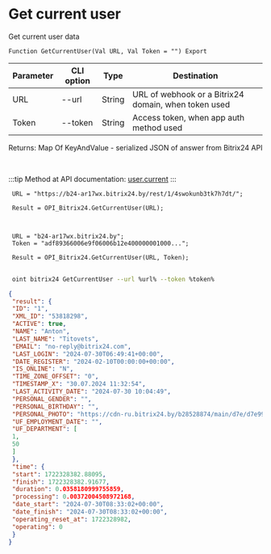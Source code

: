 ﻿---
sidebar_position: 1
---

# Get current user
 Get current user data



`Function GetCurrentUser(Val URL, Val Token = "") Export`

 | Parameter | CLI option | Type | Destination |
 |-|-|-|-|
 | URL | --url | String | URL of webhook or a Bitrix24 domain, when token used |
 | Token | --token | String | Access token, when app auth method used |

 
 Returns: Map Of KeyAndValue - serialized JSON of answer from Bitrix24 API

<br/>

:::tip
Method at API documentation: [user.current](https://dev.1c-bitrix.ru/rest_help/users/user_current.php)
:::
<br/>


```bsl title="Code example"
 URL = "https://b24-ar17wx.bitrix24.by/rest/1/4swokunb3tk7h7dt/";
 
 Result = OPI_Bitrix24.GetCurrentUser(URL);
 
 
 
 URL = "b24-ar17wx.bitrix24.by";
 Token = "adf89366006e9f06006b12e400000001000...";
 
 Result = OPI_Bitrix24.GetCurrentUser(URL, Token);
```
	


```sh title="CLI command example"
 
 oint bitrix24 GetCurrentUser --url %url% --token %token%

```

```json title="Result"
{
 "result": {
 "ID": "1",
 "XML_ID": "53818298",
 "ACTIVE": true,
 "NAME": "Anton",
 "LAST_NAME": "Titovets",
 "EMAIL": "no-reply@bitrix24.com",
 "LAST_LOGIN": "2024-07-30T06:49:41+00:00",
 "DATE_REGISTER": "2024-02-10T00:00:00+00:00",
 "IS_ONLINE": "N",
 "TIME_ZONE_OFFSET": "0",
 "TIMESTAMP_X": "30.07.2024 11:32:54",
 "LAST_ACTIVITY_DATE": "2024-07-30 10:04:49",
 "PERSONAL_GENDER": "",
 "PERSONAL_BIRTHDAY": "",
 "PERSONAL_PHOTO": "https://cdn-ru.bitrix24.by/b28528874/main/d7e/d7e99cf556e4ab676463dae2c00ddfbb/a7e0af6899300e3c684caeca5c334d81.jpg",
 "UF_EMPLOYMENT_DATE": "",
 "UF_DEPARTMENT": [
 1,
 50
 ]
 },
 "time": {
 "start": 1722328382.88095,
 "finish": 1722328382.91677,
 "duration": 0.0358180999755859,
 "processing": 0.00372004508972168,
 "date_start": "2024-07-30T08:33:02+00:00",
 "date_finish": "2024-07-30T08:33:02+00:00",
 "operating_reset_at": 1722328982,
 "operating": 0
 }
}
```
